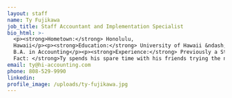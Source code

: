 ```yaml
---
layout: staff
name: Ty Fujikawa
job_title: Staff Accountant and Implementation Specialist
bio_html: >-
  <p><strong>Hometown:</strong> Honolulu,
  Hawaii</p><p><strong>Education:</strong> University of Hawaii &ndash; Manoa,
  B.A. in Accounting</p><p><strong>Experience:</strong> Previously a Staff Accountant for Michelin Star Chef-Michael Mina’s Hawaii restaurants, Ty has experience in the restaurants, guest service, and hospitality industries. Ty works with clients on financial statement preparation, bookkeeping and planning. He also champions various efforts at HiAccounting including implementation of new clients and service platforms such as but not limited to Sage Intacct, QuickBooks, CS Fixed Assets and Expensify. Ty is certified as a Sage Intacct Accounting Specialist, QuickBooks Online ProAdvisor, and a Bill.com Expert. He is CPA eligible and plans to sit for the exam in 2020.</p><p><strong>Fun
  Fact: </strong>Ty spends his spare time with his friends trying the new and hip restaurants on the island.</p>
email: ty@hi-accounting.com
phone: 808-529-9990
linkedin:
profile_image: /uploads/ty-fujikawa.jpg
---
```


